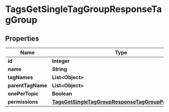

# TagsGetSingleTagGroupResponseTagGroup


## Properties

| Name | Type | Description | Notes |
|------------ | ------------- | ------------- | -------------|
|**id** | **Integer** |  |  [optional] |
|**name** | **String** |  |  [optional] |
|**tagNames** | **List&lt;Object&gt;** |  |  [optional] |
|**parentTagName** | **List&lt;Object&gt;** |  |  [optional] |
|**onePerTopic** | **Boolean** |  |  [optional] |
|**permissions** | [**TagsGetSingleTagGroupResponseTagGroupPermissions**](TagsGetSingleTagGroupResponseTagGroupPermissions.md) |  |  [optional] |



